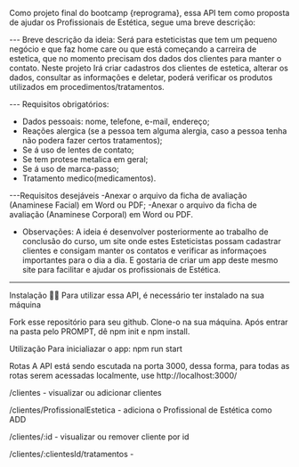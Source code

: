 Como projeto final do bootcamp {reprograma}, essa API tem como proposta de ajudar os Profissionais de Estética, segue uma breve descrição:

--- Breve descrição da ideia:
Será para esteticistas que tem um pequeno negócio e que faz home care ou que está começando a carreira de estetica, que no momento precisam dos dados dos clientes para manter o contato.
Neste projeto Irá criar cadastros dos clientes de estetica, alterar os dados, consultar as informações e deletar, poderá verificar os produtos utilizados em procedimentos/tratamentos.

 --- Requisitos obrigatórios:
- Dados pessoais: nome, telefone, e-mail, endereço;
- Reações alergica (se a pessoa tem alguma alergia, caso a pessoa tenha não podera fazer certos tratamentos);
- Se á uso de lentes de contato;
- Se tem protese metalica em geral;
- Se á uso de marca-passo;
-  Tratamento medico(medicamentos).


---Requisitos desejáveis 
-Anexar o arquivo da ficha de avaliação (Anaminese Facial) em Word ou PDF;
-Anexar o arquivo da ficha de avaliação (Anaminese Corporal) em Word ou PDF.


- Observações:
A ideia é desenvolver posteriormente ao trabalho de conclusão do curso, um site onde estes Esteticistas possam cadastrar clientes e consigam manter os contatos e verificar as informaçoes importantes para o dia a dia. 
E gostaria de criar um app deste mesmo site para facilitar e ajudar os profissionais de Estética.

-------------------------------------------------------------------------------------------------------------------------------

Instalação 👩‍💻
Para utilizar essa API, é necessário ter instalado na sua máquina

Fork esse repositório para seu github. Clone-o na sua máquina. Após entrar na pasta pelo PROMPT, dê npm init e npm install.

Utilização
Para inicialiazar o app:
npm run start  


Rotas
A API está sendo escutada na porta 3000, dessa forma, para todas as rotas serem acessadas localmente, use http://localhost:3000/

/clientes - visualizar ou adicionar clientes

/clientes/ProfissionalEstetica - adiciona o Profissional de Estética como ADD 

/clientes/:id - visualizar ou remover cliente por id

/clientes/:clientesId/tratamentos -

